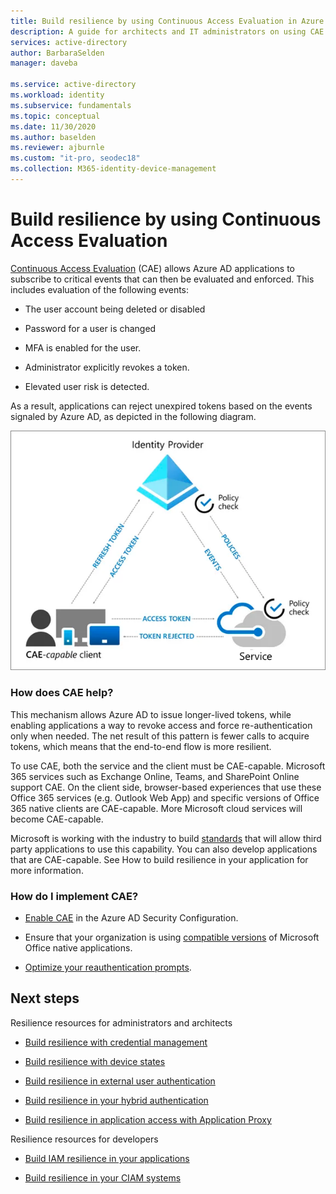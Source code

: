 ```yaml
---
title: Build resilience by using Continuous Access Evaluation in Azure Active Directory
description: A guide for architects and IT administrators on using CAE
services: active-directory
author: BarbaraSelden
manager: daveba

ms.service: active-directory
ms.workload: identity
ms.subservice: fundamentals
ms.topic: conceptual
ms.date: 11/30/2020
ms.author: baselden
ms.reviewer: ajburnle
ms.custom: "it-pro, seodec18"
ms.collection: M365-identity-device-management
---
```


# Build resilience by using Continuous Access Evaluation

[Continuous Access Evaluation](https://docs.microsoft.com/azure/active-directory/conditional-access/concept-continuous-access-evaluation) (CAE) allows Azure AD applications to subscribe to critical events that can then be evaluated and enforced. This includes evaluation of the following events:

* The user account being deleted or disabled

* Password for a user is changed

* MFA is enabled for the user.

* Administrator explicitly revokes a token.

* Elevated user risk is detected.

As a result, applications can reject unexpired tokens based on the events signaled by Azure AD, as depicted in the following diagram.

![conceptualiagram of CAE](./media/resilience-with-cae/admin-resilience-cae.png)

### How does CAE help?

This mechanism allows Azure AD to issue longer-lived tokens, while enabling applications a way to revoke access and force re-authentication only when needed. The net result of this pattern is fewer calls to acquire tokens, which means that the end-to-end flow is more resilient. 

To use CAE, both the service and the client must be CAE-capable. Microsoft 365 services such as Exchange Online, Teams, and SharePoint Online support CAE. On the client side, browser-based experiences that use these Office 365 services (e.g. Outlook Web App) and specific versions of Office 365 native clients are CAE-capable. More Microsoft cloud services will become CAE-capable.

Microsoft is working with the industry to build [standards](https://openid.net/wg/sse/) that will allow third party applications to use this capability. You can also develop applications that are CAE-capable. See How to build resilience in your application for more information.

### How do I implement CAE?

* [Enable CAE](https://docs.microsoft.com/azure/active-directory/conditional-access/concept-continuous-access-evaluation) in the Azure AD Security Configuration.

* Ensure that your organization is using [compatible versions](https://docs.microsoft.com/azure/active-directory/conditional-access/concept-continuous-access-evaluation) of Microsoft Office native applications.

* [Optimize your reauthentication prompts](https://docs.microsoft.com/azure/active-directory/authentication/concepts-azure-multi-factor-authentication-prompts-session-lifetime).

 
## Next steps
Resilience resources for administrators and architects
 
* [Build resilience with credential management](resilience-in-credentials.md)

* [Build resilience with device states](resilience-with-device-states.md)

* [Build resilience in external user authentication](resilience-b2b-authentication.md)

* [Build resilience in your hybrid authentication](resilience-in-hybrid.md)

* [Build resilience in application access with Application Proxy](resilience-on-prem-access.md)

Resilience resources for developers

* [Build IAM resilience in your applications](resilience-app-development-overview.md)

* [Build resilience in your CIAM systems](resilience-b2c.md)
